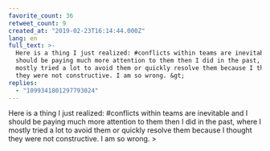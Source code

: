 ```yaml
---
favorite_count: 36
retweet_count: 9
created_at: "2019-02-23T16:14:44.000Z"
lang: en
full_text: >-
  Here is a thing I just realized: #conflicts within teams are inevitable and I
  should be paying much more attention to them then I did in the past, where I
  mostly tried a lot to avoid them or quickly resolve them because I thought
  they were not constructive. I am so wrong. &gt;
replies:
  - "1099341801297793024"
---
```


Here is a thing I just realized: #conflicts within teams are inevitable and I
should be paying much more attention to them then I did in the past, where I
mostly tried a lot to avoid them or quickly resolve them because I thought they
were not constructive. I am so wrong. &gt;
